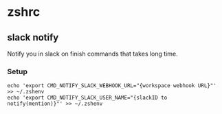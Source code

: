 # zshrc

## slack notify

Notify you in slack on finish commands that takes long time.

### Setup

```shell
echo 'export CMD_NOTIFY_SLACK_WEBHOOK_URL="{workspace webhook URL}"' >> ~/.zshenv
echo 'export CMD_NOTIFY_SLACK_USER_NAME="{slackID to notify(mention)}"' >> ~/.zshenv
```
